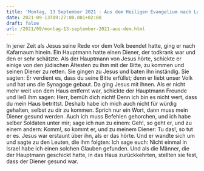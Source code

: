 ```yaml
---
title: 'Montag, 13 September 2021 : Aus dem Heiligen Evangelium nach Lukas - Lk 7,1-10.'
date: 2021-09-13T09:27:00.001+02:00
draft: false
url: /2021/09/montag-13-september-2021-aus-dem.html
---
```


In jener Zeit als Jesus seine Rede vor dem Volk beendet hatte, ging er nach Kafarnaum hinein. Ein Hauptmann hatte einen Diener, der todkrank war und den er sehr schätzte. Als der Hauptmann von Jesus hörte, schickte er einige von den jüdischen Ältesten zu ihm mit der Bitte, zu kommen und seinen Diener zu retten. Sie gingen zu Jesus und baten ihn inständig. Sie sagten: Er verdient es, dass du seine Bitte erfüllst; denn er liebt unser Volk und hat uns die Synagoge gebaut. Da ging Jesus mit ihnen. Als er nicht mehr weit von dem Haus entfernt war, schickte der Hauptmann Freunde und ließ ihm sagen: Herr, bemüh dich nicht! Denn ich bin es nicht wert, dass du mein Haus betrittst. Deshalb habe ich mich auch nicht für würdig gehalten, selbst zu dir zu kommen. Sprich nur ein Wort, dann muss mein Diener gesund werden. Auch ich muss Befehlen gehorchen, und ich habe selber Soldaten unter mir; sage ich nun zu einem: Geh!, so geht er, und zu einem andern: Komm!, so kommt er, und zu meinem Diener: Tu das!, so tut er es. Jesus war erstaunt über ihn, als er das hörte. Und er wandte sich um und sagte zu den Leuten, die ihm folgten: Ich sage euch: Nicht einmal in Israel habe ich einen solchen Glauben gefunden. Und als die Männer, die der Hauptmann geschickt hatte, in das Haus zurückkehrten, stellten sie fest, dass der Diener gesund war.
